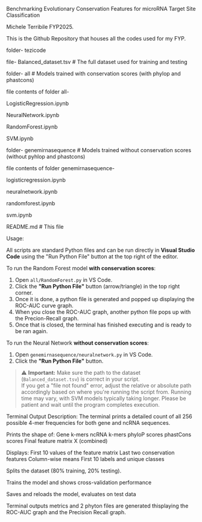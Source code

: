 Benchmarking Evolutionary Conservation Features for microRNA Target Site Classification

Michele Terribile FYP2025.

This is the Github Repository that houses all the codes used for my FYP.

folder- tezicode

file- Balanced_dataset.tsv               # The full dataset used for training and testing

folder- all                               # Models trained with conservation scores (with phylop and phastcons)

file contents of folder all- 

LogisticRegression.ipynb
                          
NeuralNetwork.ipynb
                          
RandomForest.ipynb
                             
SVM.ipynb

folder- genemirnasequence           # Models trained without conservation scores (without pyhlop and phastcons)

file contents of folder genemirnasequence-    

logisticregression.ipynb
                                             
neuralnetwork.ipynb
                                            
randomforest.ipynb
                                             
svm.ipynb

README.md                          # This file

Usage:

All scripts are standard Python files and can be run directly in **Visual Studio Code** using the "Run Python File" button at the top right of the editor.



To run the Random Forest model **with conservation scores**:

1. Open `all/RandomForest.py` in VS Code.
2. Click the **"Run Python File"** button (arrow/triangle) in the top right corner.
3. Once it is done, a python file is generated and popped up displaying the ROC-AUC curve graph.
4. When you close the ROC-AUC graph, another python file pops up with the Precion-Recall graph.
5. Once that is closed, the terminal has finished executing and is ready to be ran again.

To run the Neural Network **without conservation scores**:

1. Open `genemirnasequence/neuralnetwork.py` in VS Code.
2. Click the **"Run Python File"** button.

> ⚠️ **Important:** Make sure the path to the dataset (`Balanced_dataset.tsv`) is correct in your script.  
> If you get a "file not found" error, adjust the relative or absolute path accordingly based on where you're running the script from.
> Running time may vary, with SVM models typically taking longer. Please be patient and wait until the program completes execution.

Terminal Output Description:
The terminal prints a detailed count of all 256 possible 4-mer frequencies for both gene and ncRNA sequences.

Prints the shape of:
Gene k-mers
ncRNA k-mers
phyloP scores
phastCons scores
Final feature matrix X (combined)

Displays:
First 10 values of the feature matrix
Last two conservation features
Column-wise means
First 10 labels and unique classes

Splits the dataset (80% training, 20% testing).

Trains the model and shows cross-validation performance

Saves and reloads the model, evaluates on test data

Terminal outputs metrics and 2 phyton files are generated thisplaying the ROC-AUC graph and the Precision Recall graph.
